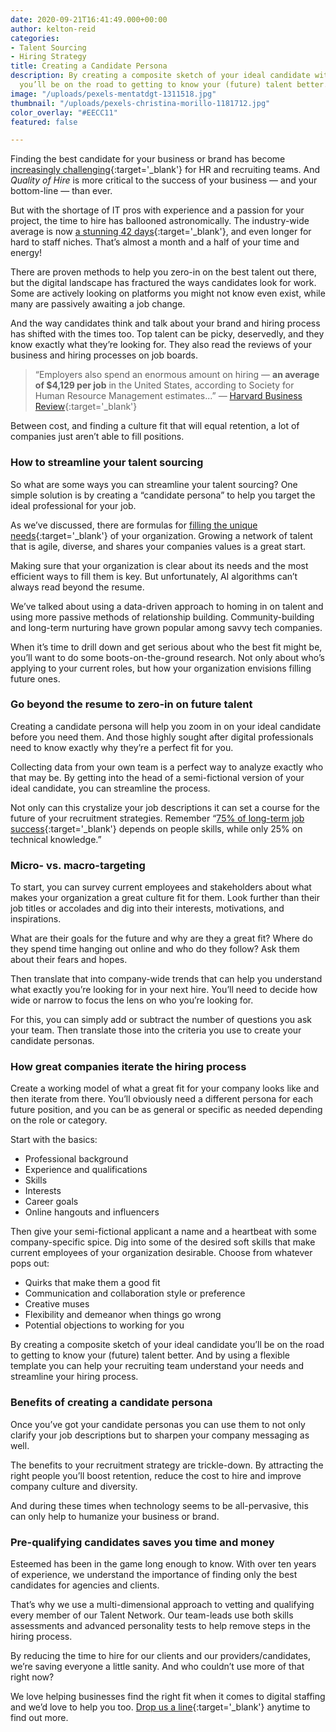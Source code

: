 ```yaml
---
date: 2020-09-21T16:41:49.000+00:00
author: kelton-reid
categories:
- Talent Sourcing
- Hiring Strategy
title: Creating a Candidate Persona
description: By creating a composite sketch of your ideal candidate with a persona,
  you’ll be on the road to getting to know your (future) talent better.
image: "/uploads/pexels-mentatdgt-1311518.jpg"
thumbnail: "/uploads/pexels-christina-morillo-1181712.jpg"
color_overlay: "#EECC11"
featured: false

---
```

Finding the best candidate for your business or brand has become [increasingly challenging](https://esteemed.io/blog/2020/09/09/how-digital-talent-sourcing-can-help-you-avoid-bad-hires/){:target='_blank'} for HR and recruiting teams. And _Quality of Hire_ is more critical to the success of your business — and your bottom-line — than ever.

But with the shortage of IT pros with experience and a passion for your project, the time to hire has ballooned astronomically. The industry-wide average is now [a stunning 42 days](https://www.hirevue.com/blog/hiring/eight-recruitment-metrics-that-matter){:target='_blank'}, and even longer for hard to staff niches. That’s almost a month and a half of your time and energy!

There are proven methods to help you zero-in on the best talent out there, but the digital landscape has fractured the ways candidates look for work. Some are actively looking on platforms you might not know even exist, while many are passively awaiting a job change.

And the way candidates think and talk about your brand and hiring process has shifted with the times too. Top talent can be picky, deservedly, and they know exactly what they’re looking for. They also read the reviews of your business and hiring processes on job boards.

> “Employers also spend an enormous amount on hiring — **an average of $4,129 per job** in the United States, according to Society for Human Resource Management estimates...” — [Harvard Business Review](https://hbr.org/2019/05/recruiting){:target='_blank'}

Between cost, and finding a culture fit that will equal retention, a lot of companies just aren’t able to fill positions.

### How to streamline your talent sourcing

So what are some ways you can streamline your talent sourcing? One simple solution is by creating a “candidate persona” to help you target the ideal professional for your job.

As we’ve discussed, there are formulas for [filling the unique needs](https://esteemed.io/blog/2020/09/14/how-talent-sourcing-can-solve-your-diversity-problem/){:target='_blank'} of your organization. Growing a network of talent that is agile, diverse, and shares your companies values is a great start.

Making sure that your organization is clear about its needs and the most efficient ways to fill them is key. But unfortunately, AI algorithms can’t always read beyond the resume.

We’ve talked about using a data-driven approach to homing in on talent and using more passive methods of relationship building. Community-building and long-term nurturing have grown popular among savvy tech companies.

When it’s time to drill down and get serious about who the best fit might be, you’ll want to do some boots-on-the-ground research. Not only about who’s applying to your current roles, but how your organization envisions filling future ones.

### Go beyond the resume to zero-in on future talent

Creating a candidate persona will help you zoom in on your ideal candidate before you need them. And those highly sought after digital professionals need to know exactly why they’re a perfect fit for you.

Collecting data from your own team is a perfect way to analyze exactly who that may be. By getting into the head of a semi-fictional version of your ideal candidate, you can streamline the process.

Not only can this crystalize your job descriptions it can set a course for the future of your recruitment strategies. Remember “[75% of long-term job success](https://www.amanet.org/articles/the-hard-truth-about-soft-skills/){:target='_blank'} depends on people skills, while only 25% on technical knowledge.”

### Micro- vs. macro-targeting

To start, you can survey current employees and stakeholders about what makes your organization a great culture fit for them. Look further than their job titles or accolades and dig into their interests, motivations, and inspirations.

What are their goals for the future and why are they a great fit? Where do they spend time hanging out online and who do they follow? Ask them about their fears and hopes.

Then translate that into company-wide trends that can help you understand what exactly you’re looking for in your next hire. You’ll need to decide how wide or narrow to focus the lens on who you’re looking for.

For this, you can simply add or subtract the number of questions you ask your team. Then translate those into the criteria you use to create your candidate personas.

### How great companies iterate the hiring process

Create a working model of what a great fit for your company looks like and then iterate from there. You’ll obviously need a different persona for each future position, and you can be as general or specific as needed depending on the role or category.

Start with the basics:

* Professional background
* Experience and qualifications
* Skills
* Interests
* Career goals
* Online hangouts and influencers

Then give your semi-fictional applicant a name and a heartbeat with some company-specific spice. Dig into some of the desired soft skills that make current employees of your organization desirable. Choose from whatever pops out:

* Quirks that make them a good fit
* Communication and collaboration style or preference
* Creative muses
* Flexibility and demeanor when things go wrong
* Potential objections to working for you

By creating a composite sketch of your ideal candidate you’ll be on the road to getting to know your (future) talent better. And by using a flexible template you can help your recruiting team understand your needs and streamline your hiring process.

### Benefits of creating a candidate persona

Once you’ve got your candidate personas you can use them to not only clarify your job descriptions but to sharpen your company messaging as well.

The benefits to your recruitment strategy are trickle-down. By attracting the right people you’ll boost retention, reduce the cost to hire and improve company culture and diversity.

And during these times when technology seems to be all-pervasive, this can only help to humanize your business or brand.

### Pre-qualifying candidates saves you time and money

Esteemed has been in the game long enough to know. With over ten years of experience, we understand the importance of finding only the best candidates for agencies and clients.

That’s why we use a multi-dimensional approach to vetting and qualifying every member of our Talent Network. Our team-leads use both skills assessments and advanced personality tests to help remove steps in the hiring process.

By reducing the time to hire for our clients and our providers/candidates, we’re saving everyone a little sanity. And who couldn’t use more of that right now?  
  
We love helping businesses find the right fit when it comes to digital staffing and we’d love to help you too. [Drop us a line](https://esteemed.io/company/){:target='_blank'} anytime to find out more.